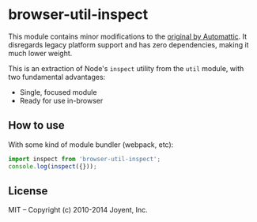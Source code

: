 
# browser-util-inspect

This module contains minor modifications to the 
[original by Automattic](https://github.com/Automattic/util-inspect). It
disregards legacy platform support and has zero dependencies, making it much
lower weight.

This is an extraction of Node's `inspect` utility from the `util`
module, with two fundamental advantages:

- Single, focused module
- Ready for use in-browser

## How to use

With some kind of module bundler (webpack, etc):

```js
import inspect from 'browser-util-inspect';
console.log(inspect({}));
```

## License

MIT – Copyright (c) 2010-2014 Joyent, Inc.
